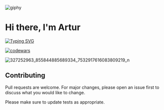 ![giphy](https://user-images.githubusercontent.com/124146015/223101813-b7583a7c-384e-4f80-a4b8-526f68a9c4b7.gif)

# Hi there, I'm Artur


[![Typing SVG](https://readme-typing-svg.herokuapp.com?color=%2336BCF7&lines=Computer+science+student)](https://git.io/typing-svg)

[![codewars](https://www.codewars.com/users/ArturGalstyan96/badges/large)](https://www.codewars.com/users/username)   

![327252963_855844885689334_7532917616083809219_n](https://user-images.githubusercontent.com/124146015/223105785-04828a4b-5d4c-476d-9140-854ab58bde1f.png)



## Contributing

Pull requests are welcome. For major changes, please open an issue first
to discuss what you would like to change.

Please make sure to update tests as appropriate.
